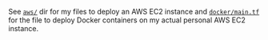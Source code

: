 See 
[`aws/`](https://github.com/Kevin-Mok/terraform-deploys/tree/main/aws) 
dir for my files to deploy an AWS EC2 instance and 
[`docker/main.tf`](https://github.com/Kevin-Mok/terraform-deploys/tree/main/docker/main.tf) 
for the file to deploy Docker containers on my actual 
personal AWS EC2 instance.
